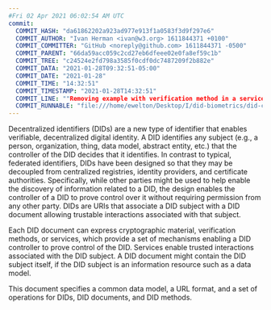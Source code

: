```yaml
---
#Fri 02 Apr 2021 06:02:54 AM UTC
commit:
  COMMIT_HASH: "da61862202a923ad977e913f1a0583f3d9f297e6"
  COMMIT_AUTHOR: "Ivan Herman <ivan@w3.org> 1611844371 +0100"
  COMMIT_COMMITTER: "GitHub <noreply@github.com> 1611844371 -0500"
  COMMIT_PARENT: "66da59acc059c2cd27eb6dfeee02e0fa8ef59c1b"
  COMMIT_TREE: "c24524e2fd798a3585f0cdf0dc7487209f2b882e"
  COMMIT_DATA: "2021-01-28T09:32:51-05:00"
  COMMIT_DATE: "2021-01-28"
  COMMIT_TIME: "14:32:51"
  COMMIT_TIMESTAMP: "2021-01-28T14:32:51"
  COMMIT_LINE: ""Removing example with verification method in a service."
  COMMIT_RUNNABLE: "file:///home/ewelton/Desktop/I/did-biometrics/did-core-dataset/analysis/gitinfo/da61862202a923ad977e913f1a0583f3d9f297e6/snapshot/index.html"
---
```


<section id="abstract">
<p>
<a>Decentralized identifiers</a> (DIDs) are a new type of identifier that
enables verifiable, decentralized digital identity. A <a>DID</a> identifies any
subject (e.g., a person, organization, thing, data model, abstract entity, etc.)
that the controller of the <a>DID</a> decides that it identifies. In contrast to
typical, federated identifiers, DIDs have been designed so that they may be
decoupled from centralized registries, identity providers, and certificate
authorities. Specifically, while other parties might be used to help enable the
discovery of information related to a <a>DID</a>, the design enables the
controller of a <a>DID</a> to prove control over it without requiring permission
from any other party. <a>DIDs</a> are URIs that associate a <a>DID subject</a>
with a <a>DID document</a> allowing trustable interactions associated with that
subject.
    </p>
<p>
Each <a>DID document</a> can express cryptographic material, verification
methods, or <a>services</a>, which provide a set of mechanisms enabling
a <a>DID controller</a> to prove control of the <a>DID</a>. <a>Services</a>
enable trusted interactions associated with the <a>DID
subject</a>. A <a>DID document</a> might contain the <a>DID subject</a> itself,
if the <a>DID subject</a> is an information resource such as a data model.
    </p>
<p>
This document specifies a common data model, a URL format, and a set of
operations for <a>DIDs</a>, <a>DID documents</a>, and <a>DID methods</a>.
    </p>
</section>
